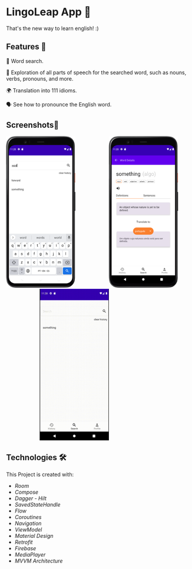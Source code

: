 # LingoLeap App 🍎
That's the new way to learn english! :)

## Features 🔬

🔎 Word search.
> 
📖 Exploration of all parts of speech for the searched word, such as nouns, verbs, pronouns, and more.
> 
🌍 Translation into 111 idioms.
> 
🗣️ See how to pronounce the English word.
>
 ## Screenshots📱
 
<img src="https://github.com/rodrigoliveirac/LingoLeap/blob/master/Screenshot_SearchWord.png" width="188" height="412">$~~~~~~~~~~~~~~~~~~~~~~$ <img src="https://github.com/rodrigoliveirac/LingoLeap/blob/master/Screenshot_WordDetails.png" width="188" height="412"> $~~~~~~~~~~~~~~~~~~~~~~$ <img src="https://github.com/rodrigoliveirac/LingoLeap/blob/master/lastUpdatesLingo.gif" width="188" height="412"> 
	
## Technologies 🛠️
This Project is created with:
* *Room*
* *Compose*
* *Dagger - Hilt*
* *SavedStateHandle*
* *Flow*
* *Coroutines*
* *Navigation*
* *ViewModel*
* *Material Design*
* *Retrofit*
* *Firebase*
* *MediaPlayer*
* *MVVM Architecture*
